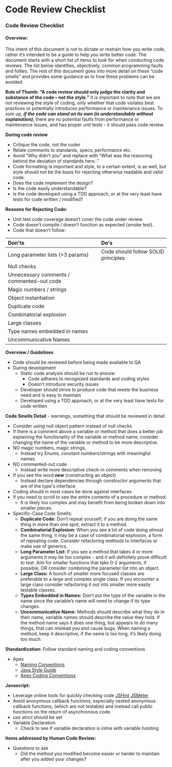 # Code Review Checklist



### Code Review Checklist

#### Overview:

This intent of this document is not to dictate or restrain how you write code, rather it’s intended to be a guide to help you write better code. The document starts with a short list of items to look for when conducting code reviews. The list below identifies, objectively, common programming faults and follies. The rest of this document goes into more detail on these “code smells” and provides some guidance as to how these problems can be avoided.

**Rule of Thumb: “A code review should only judge the clarity and substance of the code – not the style.”** It is important to note that we are not reviewing the style of coding, only whether that code violates best practices or potentially introduces performance or maintenance issues. To sum up, _**if the code can stand on its own \(is understandable without explanation\)**_, there are no potential faults from performance or maintenance issues, and has proper unit tests - it should pass code review.

**During code review**

* Critique the code, not the coder
* Relate comments to standards, specs, performance etc.
* Avoid “Why didn’t you” and replace with “What was the reasoning behind the deviation of standards here..”
* Code formatting is important and style, to a certain extent, is as well, but style should not be the basis for rejecting otherwise readable and valid code.
* Does the code implement the design?
* Is the code easily understandable?
* Is the code developed using a TDD approach, or at the very least have tests for code written / modified?

**Reasons for Rejecting Code:**

* Unit test code coverage doesn’t cover the code under review.
* Code doesn’t compile / doesn’t function as expected \(smoke test\).
* Code that doesn’t follow:

| Don'ts | Do's |
| :--- | :--- |
| Long parameter lists \(&gt;3 params\) | Code should follow SOLID principles |
| Null checks |  |
| Unnecessary comments / commented-out code |  |
| Magic numbers / strings |  |
| Object instantiation |  |
| Duplicate code |  |
| Combinatorial explosion |  |
| Large classes |  |
| Type names embedded in names |  |
| Uncommunicative Names |  |

**Overview / Guidelines**

* Code should be reviewed before being made available to QA
* During development
  * Static code analysis should be run to ensure:
    * Code adheres to recognized standards and coding styles
    * Doesn’t introduce security issues
  * Developer should strive to produce code that meets the business need and is easy to maintain
  * Developed using a TDD approach, or at the very least have tests for code written

**Code Smells Detail** - warnings, something that should be reviewed in detail

* Consider using null object pattern instead of null checks
* If there is a comment above a variable or method that does a better job explaining the functionality of the variable or method name, consider changing the name of the variable or method to be more descriptive.
* NO magic numbers, magic strings,
  * Instead try Enums, constant numbers/strings with meaningful names.
* NO commented-out code
  * Instead write more descriptive check-in comments when removing 
* If you see the word **new** \(constructing an object\)
  * Instead declare dependencies through constructor arguments that are of the type's interface
* Coding should in most cases be done against interfaces
* If you need to scroll to see the entire contents of a procedure or method:
  * It is likely too complex and may benefit from being broken down into smaller pieces.
* Specific-Case Code Smells:
  * **Duplicate Code:** Don’t repeat yourself; if you are doing the same thing in more than one spot, extract it to a method.
  * **Combinatorial Explosion:** When you see a lot of code doing _almost_ the same thing, it may be a case of combinatorial explosion, a form of repeating code.  Consider refactoring methods to interfaces or make use of generics. 
  * **Long Parameter List:** If you see a method that takes 4 or more arguments it may be too complex - and it will definitely prove difficult to test.  Aim for smaller functions that take 0-2 arguments, if possible, OR consider combining the parameter list into an object.
  * **Large Class:** A bunch of smaller more focused classes are preferable to a large and complex single class.  If you encounter a large class consider refactoring it out into smaller more easily testable classes.
  * **Types Embedded in Names:** Don’t put the type of the variable in the name since the variable’s name will need to change if its type changes.
  * **Uncommunicative Name:** Methods should describe what they do in their name, variable names should describe the value they hold.  If the method name says it does one thing, but appears to do many things, that can mislead you and cause bugs.  When naming a method, keep it descriptive, if the name is too long, it’s likely doing too much.

**Standardization:** Follow standard naming and coding conventions

* Apex 
  * [Naming Conventions](https://developer.salesforce.com/docs/atlas.en-us.apexcode.meta/apexcode/apex_classes_naming_conventions.htm) 
  * [Java Style Guide ](https://google.github.io/styleguide/javaguide.html) 
  * [Apex Coding Conventions](https://gist.github.com/KorbenC/24f04b4d0f4bcf65ce5a)

**Javascript:**

* Leverage online tools for quickly checking code [JSHint](https://jshint.com/) [JSMeter](https://github.com/wahengchang/js-meter#readme)
* Avoid anonymous callback functions, especially nested anonymous callback functions, \(which are not testable\) and instead call public functions on the return of asynchronous code.
* _use strict_ should be set 
* Variable Declaration
  * Check to see if variable declaration is inline with variable hoisting

**Items addressed by Human Code Review:**

* Questions to ask
  * Did the method you modified become easier or harder to maintain after you added your changes?

